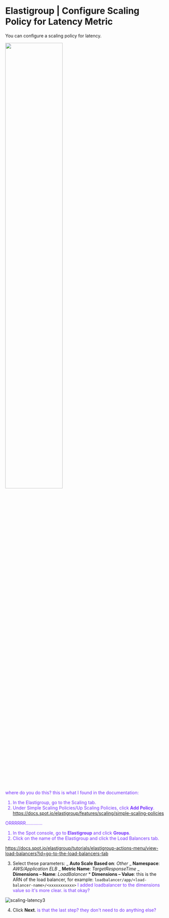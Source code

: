 <meta name="robots" content="noindex">

# Elastigroup | Configure Scaling Policy for Latency Metric

You can configure a scaling policy for latency.

<img width=60% src="https://github.com/spotinst/help/assets/167069628/bc4be548-a0d1-4fb3-85dd-0a32853d99c1">

<font color="#7632FE"> where do you do this? this is what I found in the documentation:

1. In the Elastigroup, go to the Scaling tab.
2. Under Simple Scaling Policies/Up Scaling Policies, click **Add Policy**.
   https://docs.spot.io/elastigroup/features/scaling/simple-scaling-policies

ORRRRRR.............

1. In the Spot console, go to **Elastigroup** and click **Groups**.
2. Click on the name of the Elastigroup and click the Load Balancers tab.

https://docs.spot.io/elastigroup/tutorials/elastigroup-actions-menu/view-load-balancers?id=go-to-the-load-balancers-tab
</font>

3. Select these parameters:
   _ **Auto Scale Based on**: <i>Other</i>
   _ **Namespace**: <i>AWS/Application ELB</i>
   _ **Metric Name**: <i>TargetResponseTime</i>
   _ **Dimensions – Name**: <i>LoadBalancer</i> \* **Dimensions – Value**: this is the ARN of the load balancer, for example: `loadbalancer/app/<load-balancer-name>/<xxxxxxxxxxx>`
   <font color="#7632FE">I added loadbalancer to the dimensions value so it's more clear. is that okay?</font>

![scaling-latency3](https://github.com/spotinst/help/assets/167069628/e9de15c8-6714-4f8f-a458-d2b4e182cf03)

4. Click **Next**.
   <font color="#7632FE">is that the last step? they don't need to do anything else?</font>
